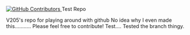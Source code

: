 <a href="https://github.com/V205Arduino/Test/graphs/contributors">
  <img alt="GitHub Contributors" src="https://img.shields.io/github/contributors/V205Arduino/Test" />
</a>
 Test Repo

V205's repo for playing around with github
No idea why I even made this...........
Please feel free to contribute!
Test....
Tested the branch thingy.
